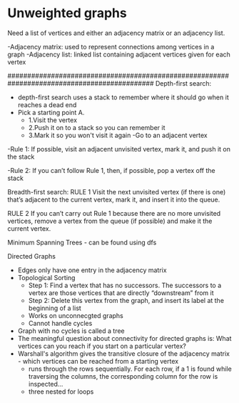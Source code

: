 # Unweighted graphs

Need a list of vertices and either an adjacency matrix or an adjacency list.

-Adjacency matrix: used to represent connections among vertices in a graph
-Adjacency list: linked list containing adjacent vertices given for each vertex

#############################################################################################
Depth-first search:
- depth-first search uses a stack to remember where it should go when it reaches a
  dead end
- Pick a starting point A.
  - 1.Visit the vertex
  - 2.Push it on to a stack so you can remember it
  - 3.Mark it so you won't visit it again
-Go to an adjacent vertex


-Rule 1: If possible, visit an adjacent unvisited vertex, mark it, and push it on the stack

-Rule 2: If you can’t follow Rule 1, then, if possible, pop a vertex off the stack


Breadth-first search:
RULE 1
Visit the next unvisited vertex (if there is one) that’s adjacent to the current vertex, mark it,
and insert it into the queue.

RULE 2
If you can’t carry out Rule 1 because there are no more unvisited vertices, remove a vertex
from the queue (if possible) and make it the current vertex.


Minimum Spanning Trees - can be found using dfs


Directed Graphs
  - Edges only have one entry in the adjacency matrix
  - Topological Sorting
    - Step 1: Find a vertex that has no successors. The successors to a vertex are those vertices that are directly “downstream” from        it
    - Step 2: Delete this vertex from the graph, and insert its label at the beginning of a list
    - Works on unconnecgted graphs
    - Cannot handle cycles
  - Graph with no cycles is called a tree
  - The meaningful question about connectivity for directed graphs is: What
    vertices can you reach if you start on a particular vertex?
  - Warshall's algorithm gives the transitive closure of the adjacency matrix - which vertices can be reached from a starting vertex
    - runs through the rows sequentially. For each row, if a 1 is found while traversing the columns, the corresponding column for the       row is inspected...
    - three nested for loops
